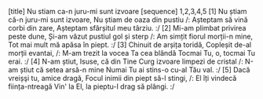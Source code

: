 [title] Nu stiam ca-n juru-mi sunt izvoare
[sequence] 1,2,3,4,5
[1]
Nu știam că-n juru-mi sunt izvoare,
Nu știam de oaza din pustiu
/: Așteptam să vină corbi din zare,
Așteptam sfârșitul meu târziu. :/
[2]
Mi-am plimbat privirea peste dune,
Și-am văzut pustiul gol și sterp
/: Am simțit fiorul morții-n mine,
Tot mai mult mă apăsa în piept. :/
[3]
Chinuit de arșița toridă,
Copleșit de-al morții evantai,
/: M-am trezit la vocea Ta cea blândă
Tocmai Tu, o, tocmai Tu erai. :/
[4]
N-am știut, Isuse, că din Tine
Curg izvoare limpezi de cristal
/: N-am știut că setea arsă-n mine
Numai Tu ai stins-o cu-al Tău val. :/
[5]
Dacă vreișşi tu, amice dragă,
Focul inimii din piept să-l stingi,
/: El îți vindecă ființa-ntreagă
Vin' la El, la pieptu-I drag să plângi. :/

